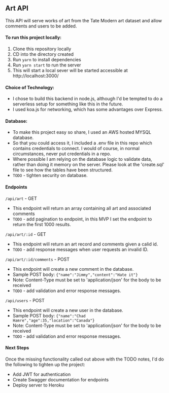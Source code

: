 ## Art API

This API will serve works of art from the Tate Modern art dataset and allow comments and users to be added.

#### To run this project locally:

1. Clone this repository locally
1. CD into the directory created
1. Run `yarn` to install dependencies
1. Run `yarn start` to run the server
1. This will start a local sever will be started accessible at http://localhost:3000/

#### Choice of Technology:

- I chose to build this backend in node.js, although I'd be tempted to do a serverless setup for something like this in the future.
- I used koa.js for networking, which has some advantages over Express.

#### Database:

- To make this project easy so share, I used an AWS hosted MYSQL database.
- So that you could access it, I included a .env file in this repo which contains credentials to connect. I would of course, in normal circumstances, never put credentials in a repo.
- Where possible I am relying on the database logic to validate data, rather than doing it memory on the server. Please look at the 'create.sql' file to see how the tables have been structured.
- `TODO` - tighten security on database.

#### Endpoints

`/api/art` - GET

- This endpoint will return an array containing all art and associated comments
- `TODO` - add pagination to endpoint, in this MVP I set the endpoint to return the first 1000 results.

`/api/art/:id` - GET

- This endpoint will return an art record and comments given a calid id.
- `TODO` - add response messages when user requests an invalid ID.

`/api/art/:id/comments` - POST

- This endpoint will create a new comment in the database.
- Sample POST body: `{"name":"Jimmy","content":"Hate it"}`
- Note: Content-Type must be set to 'application/json' for the body to be received
- `TODO` - add validation and error response messages.

`/api/users` - POST

- This endpoint will create a new user in the database.
- Sample POST body: `{"name":"Chad Hamre","age":35,"location":"Canada"}`
- Note: Content-Type must be set to 'application/json' for the body to be received
- `TODO` - add validation and error response messages.

#### Next Steps

Once the missing functionality called out above with the TODO notes, I'd do the following to tighten up the project:

- Add JWT for authentication
- Create Swagger documentation for endpoints
- Deploy server to Heroku
